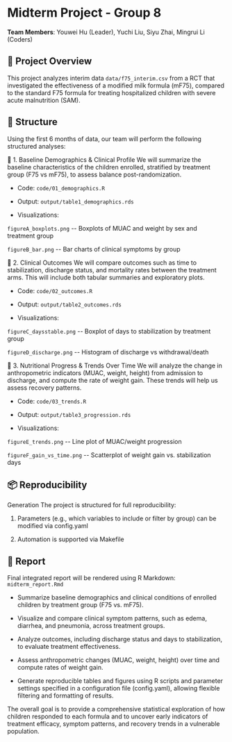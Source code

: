 # Midterm Project - Group 8

**Team Members**: Youwei Hu (Leader), Yuchi Liu, Siyu Zhai, Mingrui Li (Coders) 

## 👀 Project Overview

This project analyzes interim data `data/f75_interim.csv` from a RCT that investigated the effectiveness of a modified milk formula (mF75), compared to the standard F75 formula for treating hospitalized children with severe acute malnutrition (SAM).

## 📝 Structure

Using the first 6 months of data, our team will perform the following structured analyses:

🔹 1. Baseline Demographics & Clinical Profile We will summarize the baseline characteristics of the children enrolled, stratified by treatment group (F75 vs mF75), to assess balance post-randomization.

-   Code: `code/01_demographics.R`

-   Output: `output/table1_demographics.rds`

-   Visualizations:

`figureA_boxplots.png` -- Boxplots of MUAC and weight by sex and treatment group

`figureB_bar.png` -- Bar charts of clinical symptoms by group

🔹 2. Clinical Outcomes We will compare outcomes such as time to stabilization, discharge status, and mortality rates between the treatment arms. This will include both tabular summaries and exploratory plots.

-   Code: `code/02_outcomes.R`

-   Output: `output/table2_outcomes.rds`

-   Visualizations:

`figureC_daysstable.png` -- Boxplot of days to stabilization by treatment group

`figureD_discharge.png` -- Histogram of discharge vs withdrawal/death

🔹 3. Nutritional Progress & Trends Over Time We will analyze the change in anthropometric indicators (MUAC, weight, height) from admission to discharge, and compute the rate of weight gain. These trends will help us assess recovery patterns.

-   Code: `code/03_trends.R`

-   Output: `output/table3_progression.rds`

-   Visualizations:

`figureE_trends.png` -- Line plot of MUAC/weight progression

`figureF_gain_vs_time.png` -- Scatterplot of weight gain vs. stabilization days

## 📦 Reproducibility  

Generation The project is structured for full reproducibility:

1.  Parameters (e.g., which variables to include or filter by group) can be modified via config.yaml

2.  Automation is supported via Makefile

## 📜 Report
Final integrated report will be rendered using R Markdown: `midterm_report.Rmd` 

- Summarize baseline demographics and clinical conditions of enrolled children by treatment group (F75 vs. mF75).

-   Visualize and compare clinical symptom patterns, such as edema, diarrhea, and pneumonia, across treatment groups.

-   Analyze outcomes, including discharge status and days to stabilization, to evaluate treatment effectiveness.

-   Assess anthropometric changes (MUAC, weight, height) over time and compute rates of weight gain.

-   Generate reproducible tables and figures using R scripts and parameter settings specified in a configuration file (config.yaml), allowing flexible filtering and formatting of results.

The overall goal is to provide a comprehensive statistical exploration of how children responded to each formula and to uncover early indicators of treatment efficacy, symptom patterns, and recovery trends in a vulnerable population.
